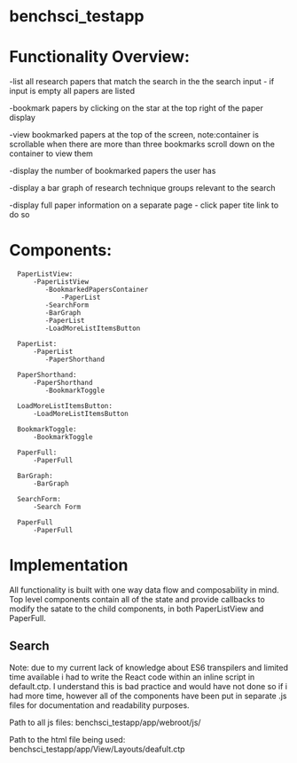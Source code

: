 # benchsci_testapp


# Functionality Overview:



   -list all research papers that match the search in the the search input - if input is empty all papers are listed
  
  -bookmark papers by clicking on the star at the top right of the paper display
  
  -view bookmarked papers at the top of the screen, note:container is scrollable when there are more than three bookmarks scroll down on the container to view them
  
  -display the number of bookmarked papers the user has
  
  -display a bar graph of research technique groups relevant to the search
  
  -display full paper information on a separate page - click paper tite link to do so




  
  
# Components:


              
      PaperListView:
          -PaperListView
             -BookmarkedPapersContainer 
                 -PaperList 
             -SearchForm
             -BarGraph
             -PaperList 
             -LoadMoreListItemsButton 

      PaperList:
          -PaperList
             -PaperShorthand

      PaperShorthand:
          -PaperShorthand
             -BookmarkToggle

      LoadMoreListItemsButton:
          -LoadMoreListItemsButton

      BookmarkToggle:
          -BookmarkToggle

      PaperFull:
          -PaperFull

      BarGraph:
          -BarGraph

      SearchForm:
          -Search Form

      PaperFull
          -PaperFull
                   
                   



# Implementation

All functionality is built with one way data flow and composability in mind. Top level components contain all of the state and provide callbacks to modify the satate to the child components, in both PaperListView and PaperFull. 

## Search
   

Note: due to my current lack of knowledge about ES6 transpilers and limited time available i had to write the React code within an inline script in default.ctp. I understand this is bad practice and would have not done so if i had more time, however all of the components have been put in separate .js files for documentation and readability purposes.  

Path to all js files: benchsci_testapp/app/webroot/js/

Path to the html file being used: benchsci_testapp/app/View/Layouts/deafult.ctp
